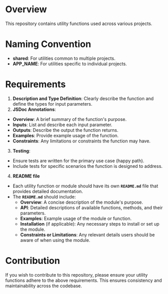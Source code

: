 # Overview
This repository contains utility functions used across various projects.

# Naming Convention
- **shared**: For utilities common to multiple projects.
- **APP_NAME**: For utilities specific to individual projects.


# Requirements
1. **Description and Type Definition**: Clearly describe the function and define the types for input parameters.
2. **JSDoc Annotations**:
  - **Overview**: A brief summary of the function's purpose.
  - **Inputs**: List and describe each input parameter.
  - **Outputs**: Describe the output the function returns.
  - **Examples**: Provide example usage of the function.
  - **Constraints**: Any limitations or constraints the function may have.
3. **Testing**:
  - Ensure tests are written for the primary use case (happy path).
  - Include tests for specific scenarios the function is designed to address.
4. **README file**
- Each utility function or module should have its own **`README.md`** file that provides detailed documentation.
- The **`README.md`** should include:
  - **Overview**: A concise description of the module's purpose.
  - **API**: Detailed descriptions of available functions, methods, and their parameters.
  - **Examples**: Example usage of the module or function.
  - **Installation** (if applicable): Any necessary steps to install or set up the module.
  - **Constraints or Limitations**: Any relevant details users should be aware of when using the module.

# Contribution
If you wish to contribute to this repository, please ensure your utility functions adhere to the above requirements. This ensures consistency and maintainability across the codebase.
